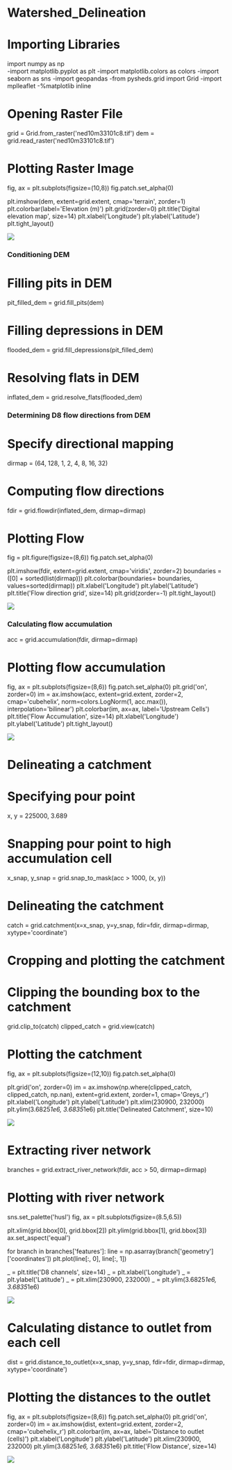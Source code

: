 # Watershed_Delineation

# Importing Libraries

import numpy as np  
-import matplotlib.pyplot as plt
-import matplotlib.colors as colors
-import seaborn as sns
-import geopandas
-from pysheds.grid import Grid
-import mplleaflet
-%matplotlib inline


# Opening Raster File

grid = Grid.from_raster('ned10m33101c8.tif')
dem = grid.read_raster('ned10m33101c8.tif')


# Plotting Raster Image

fig, ax = plt.subplots(figsize=(10,8))
fig.patch.set_alpha(0)

plt.imshow(dem, extent=grid.extent, cmap='terrain', zorder=1)
plt.colorbar(label='Elevation (m)')
plt.grid(zorder=0)
plt.title('Digital elevation map', size=14)
plt.xlabel('Longitude')
plt.ylabel('Latitude')
plt.tight_layout()

<img src="Images/img/1.png">

### Conditioning DEM


# Filling pits in DEM
pit_filled_dem = grid.fill_pits(dem)

# Filling depressions in DEM
flooded_dem = grid.fill_depressions(pit_filled_dem)
    
# Resolving flats in DEM
inflated_dem = grid.resolve_flats(flooded_dem)

### Determining D8 flow directions from DEM
# Specify directional mapping
dirmap = (64, 128, 1, 2, 4, 8, 16, 32)
    
# Computing flow directions
fdir = grid.flowdir(inflated_dem, dirmap=dirmap)

# Plotting Flow

fig = plt.figure(figsize=(8,6))
fig.patch.set_alpha(0)

plt.imshow(fdir, extent=grid.extent, cmap='viridis', zorder=2)
boundaries = ([0] + sorted(list(dirmap)))
plt.colorbar(boundaries= boundaries,
             values=sorted(dirmap))
plt.xlabel('Longitude')
plt.ylabel('Latitude')
plt.title('Flow direction grid', size=14)
plt.grid(zorder=-1)
plt.tight_layout()

<img src="Images/img/2.png">

### Calculating flow accumulation
acc = grid.accumulation(fdir, dirmap=dirmap)

# Plotting flow accumulation
fig, ax = plt.subplots(figsize=(8,6))
fig.patch.set_alpha(0)
plt.grid('on', zorder=0)
im = ax.imshow(acc, extent=grid.extent, zorder=2,
               cmap='cubehelix',
               norm=colors.LogNorm(1, acc.max()),
               interpolation='bilinear')
plt.colorbar(im, ax=ax, label='Upstream Cells')
plt.title('Flow Accumulation', size=14)
plt.xlabel('Longitude')
plt.ylabel('Latitude')
plt.tight_layout()

<img src="Images/img/3.png">

# Delineating a catchment

# Specifying pour point
x, y = 225000, 3.689

# Snapping pour point to high accumulation cell
x_snap, y_snap = grid.snap_to_mask(acc > 1000, (x, y))

# Delineating the catchment
catch = grid.catchment(x=x_snap, y=y_snap, fdir=fdir, dirmap=dirmap, 
                       xytype='coordinate')

# Cropping and plotting the catchment

# Clipping the bounding box to the catchment
grid.clip_to(catch)
clipped_catch = grid.view(catch)

# Plotting the catchment
fig, ax = plt.subplots(figsize=(12,10))
fig.patch.set_alpha(0)

plt.grid('on', zorder=0)
im = ax.imshow(np.where(clipped_catch, clipped_catch, np.nan), extent=grid.extent,
               zorder=1, cmap='Greys_r')
plt.xlabel('Longitude')
plt.ylabel('Latitude')
plt.xlim(230900, 232000)
plt.ylim(3.6825*1e6, 3.6835*1e6)
plt.title('Delineated Catchment', size=10)

<img src="Images/img/4.png">

# Extracting river network
branches = grid.extract_river_network(fdir, acc > 50, dirmap=dirmap)


# Plotting with river network

sns.set_palette('husl')
fig, ax = plt.subplots(figsize=(8.5,6.5))

plt.xlim(grid.bbox[0], grid.bbox[2])
plt.ylim(grid.bbox[1], grid.bbox[3])
ax.set_aspect('equal')

for branch in branches['features']:
    line = np.asarray(branch['geometry']['coordinates'])
    plt.plot(line[:, 0], line[:, 1])
    
_ = plt.title('D8 channels', size=14)
_ = plt.xlabel('Longitude')
_ = plt.ylabel('Latitude')
_ = plt.xlim(230900, 232000)
_ = plt.ylim(3.6825*1e6, 3.6835*1e6)

<img src="Images/img/5.png">

# Calculating distance to outlet from each cell

dist = grid.distance_to_outlet(x=x_snap, y=y_snap, fdir=fdir, dirmap=dirmap,
                               xytype='coordinate')

# Plotting the distances to the outlet

fig, ax = plt.subplots(figsize=(8,6))
fig.patch.set_alpha(0)
plt.grid('on', zorder=0)
im = ax.imshow(dist, extent=grid.extent, zorder=2, cmap='cubehelix_r')
plt.colorbar(im, ax=ax, label='Distance to outlet (cells)')
plt.xlabel('Longitude')
plt.ylabel('Latitude')
plt.xlim(230900, 232000)
plt.ylim(3.6825*1e6, 3.6835*1e6)
plt.title('Flow Distance', size=14)

<img src="Images/img/6.png">
